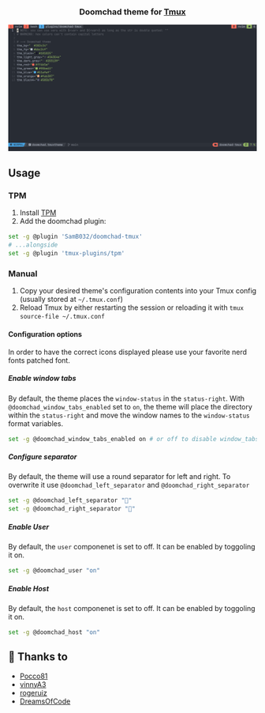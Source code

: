<h3 align="center">
	Doomchad theme for <a href="https://github.com/tmux/tmux">Tmux</a>
</h3>

<p align="center">
  <img src="./assets/preview.png"/>
</p>

## Usage

### TPM

1. Install [TPM](https://github.com/tmux-plugins/tpm)
2. Add the doomchad plugin:

```bash
set -g @plugin 'SamB032/doomchad-tmux'
# ...alongside
set -g @plugin 'tmux-plugins/tpm'
```

### Manual

1. Copy your desired theme's configuration contents into your Tmux config (usually stored at `~/.tmux.conf`)
2. Reload Tmux by either restarting the session or reloading it with `tmux source-file ~/.tmux.conf`

#### Configuration options

In order to have the correct icons displayed please use your favorite nerd fonts patched font.

##### Enable window tabs

By default, the theme places the `window-status` in the `status-right`. With
`@doomchad_window_tabs_enabled` set to `on`, the theme will place the
directory within the `status-right` and move the window names to the
`window-status` format variables.

```sh
set -g @doomchad_window_tabs_enabled on # or off to disable window_tabs
```

##### Configure separator

By default, the theme will use a round separator for left and right.
To overwrite it use `@doomchad_left_separator` and `@doomchad_right_separator` 

```sh
set -g @doomchad_left_separator ""
set -g @doomchad_right_separator ""
```

##### Enable User

By default, the `user` componenet is set to off.
It can be enabled by toggoling it on.

```sh
set -g @doomchad_user "on"
```

##### Enable Host

By default, the `host` componenet is set to off.
It can be enabled by toggoling it on.

```sh
set -g @doomchad_host "on"
```

## 💝 Thanks to
- [Pocco81](https://github.com/catppuccin)
- [vinnyA3](https://github.com/vinnyA3)
- [rogeruiz](https://github.com/rogeruiz)
- [DreamsOfCode](https://github.com/dreamsofcode-io)
